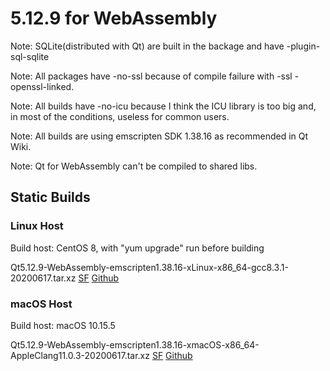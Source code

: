 # 5.12.9 for WebAssembly

Note: SQLite(distributed with Qt) are built in the backage and have -plugin-sql-sqlite

Note: All packages have -no-ssl because of compile failure with -ssl -openssl-linked.

Note: All builds have -no-icu because I think the ICU library is too big and, in most of the conditions, useless for common users.

Note: All builds are using emscripten SDK 1.38.16 as recommended in Qt Wiki.

Note: Qt for WebAssembly can't be compiled to shared libs.

## Static Builds

### Linux Host

Build host: CentOS 8, with "yum upgrade" run before building

Qt5.12.9-WebAssembly-emscripten1.38.16-xLinux-x86_64-gcc8.3.1-20200617.tar.xz [SF](https://sourceforge.net/projects/fsu0413-qtbuilds/files/Qt5.12/WebAssembly/Qt5.12.9-WebAssembly-emscripten1.38.16-xLinux-x86_64-gcc8.3.1-20200617.tar.xz) [Github](https://github.com/Fsu0413/QtCompile/releases/download/release/Qt5.12.9-WebAssembly-emscripten1.38.16-xLinux-x86_64-gcc8.3.1-20200617.tar.xz)

### macOS Host

Build host: macOS 10.15.5

Qt5.12.9-WebAssembly-emscripten1.38.16-xmacOS-x86_64-AppleClang11.0.3-20200617.tar.xz [SF](https://sourceforge.net/projects/fsu0413-qtbuilds/files/Qt5.12/WebAssembly/Qt5.12.9-WebAssembly-emscripten1.38.16-xmacOS-x86_64-AppleClang11.0.3-20200617.tar.xz) [Github](https://github.com/Fsu0413/QtCompile/releases/download/release/Qt5.12.9-WebAssembly-emscripten1.38.16-xmacOS-x86_64-AppleClang11.0.3-20200617.tar.xz)
